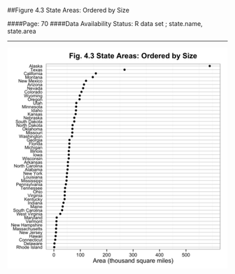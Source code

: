 ##Figure 4.3 State Areas: Ordered by Size

####Page: 70
####Data Availability Status: R data set ; state.name, state.area
***
![`State Areas: Ordered by Size`](fig04-03_state-areas-ordered-by-size.png)


